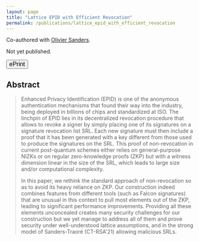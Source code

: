 ```yaml
---
layout: page
title: "Lattice EPID with Efficient Revocation"
permalink: /publications/lattice_epid_with_efficient_revocation
---
```


Co-authored with [Olivier Sanders](https://crypto.orange-labs.fr/acg/people/peopleProfil.php?id=226). 

Not yet published.   

<a href="https://eprint.iacr.org/2025/1225" target="_blank" style="text-decoration: none;"><button class="mybutton" onmouseover="this.style.backgroundColor='#337076'; this.style.color='#FFFFFF'; this.querySelector('span').style.paddingRight = '16px'; this.querySelector('span').querySelector('span').style.opacity = '1'; this.querySelector('span').querySelector('span').style.right = '0';" onmouseout="this.style.backgroundColor='#FFFFFF'; this.style.color='#337076'; this.querySelector('span').style.paddingRight = '0'; this.querySelector('span').querySelector('span').style.opacity = '0'; this.querySelector('span').querySelector('span').style.right = '-20px';"><span style="cursor: pointer; display: inline-block; position: relative; transition: 0.5s; font-size: 16px;">ePrint <span style="position: absolute; opacity: 0; top: 0; right: -20px; transition: 0.5s;">&#xbb;</span></span></button></a>  

## Abstract
> Enhanced Privacy Identification (EPID) is one of the anonymous authentication mechanisms that found their way into the industry, being deployed in billions of chips and standardized at ISO. The linchpin of EPID lies in its decentralized revocation procedure that allows to revoke a signer by simply placing one of its signatures on a signature revocation list SRL. Each new signature must then include a proof that it has been generated with a key different from those used to produce the signatures on the SRL. This proof of non-revocation in current post-quantum schemes either relies on general-purpose NIZKs or on regular zero-knowledge proofs (ZKP) but with a witness dimension linear in the size of the SRL, which leads to large size and/or computational complexity. 
>
> In this paper, we rethink the standard approach of non-revocation so as to avoid its heavy reliance on ZKP. Our construction indeed combines features from different tools (such as Falcon signatures) that are unusual in this context to pull most elements out of the ZKP, leading to significant performance improvements. Providing all these elements unconcealed creates many security challenges for our construction but we yet manage to address all of them and prove security under well-understood lattice assumptions, and in the strong model of Sanders-Traoré (CT-RSA'21) allowing malicious SRLs.
